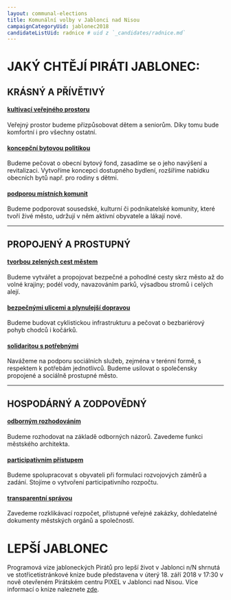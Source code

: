 ```yaml
---
layout: communal-elections
title: Komunální volby v Jablonci nad Nisou
campaignCategoryUid: jablonec2018
candidateListUid: radnice # uid z `_candidates/radnice.md`
---
```


# JAKÝ CHTĚJÍ PIRÁTI JABLONEC:

## KRÁSNÝ A PŘÍVĚTIVÝ

#### [kultivací veřejného prostoru](/komunalni-volby/program/jablonec2018/jablonec-krasny-a-privetivy#kultivací-veřejného-prostoru)
Veřejný prostor budeme přizpůsobovat dětem a seniorům. Díky tomu bude komfortní i pro všechny ostatní.

#### [koncepční bytovou politikou](/komunalni-volby/program/jablonec2018/jablonec-krasny-a-privetivy#koncepční-bytovou-politikou)
Budeme pečovat o obecní bytový fond, zasadíme se o jeho navýšení a revitalizaci. Vytvoříme koncepci dostupného bydlení, rozšíříme nabídku obecních bytů např. pro rodiny s dětmi.

#### [podporou místních komunit](/komunalni-volby/program/jablonec2018/jablonec-krasny-a-privetivy#podporou-místních-komunit)
Budeme podporovat sousedské, kulturní či podnikatelské komunity, které tvoří živé město, udržují v něm aktivní obyvatele a lákají nové.

---

## PROPOJENÝ A PROSTUPNÝ

#### [tvorbou zelených cest městem](/komunalni-volby/program/jablonec2018/jablonec-propojeny-a-prostupny#tvorbou-zelených-cest-městem)
Budeme vytvářet a propojovat bezpečné a pohodlné cesty skrz město až do volné krajiny; podél vody, navazováním parků, výsadbou stromů i celých alejí.

#### [bezpečnými ulicemi a plynulejší dopravou](/komunalni-volby/program/jablonec2018/jablonec-propojeny-a-prostupny#bezpečnými-ulicemi-a-plynulejší-dopravou)
Budeme budovat cyklistickou infrastrukturu a pečovat o bezbariérový pohyb chodců i kočárků.

#### [solidaritou s potřebnými](/komunalni-volby/program/jablonec2018/jablonec-propojeny-a-prostupny#solidaritou-s-potřebnými)
Navážeme na podporu sociálních služeb, zejména v terénní formě, s respektem k potřebám jednotlivců. Budeme usilovat o společensky propojené a sociálně prostupné město.

---

## HOSPODÁRNÝ A ZODPOVĚDNÝ

#### [odborným rozhodováním](/komunalni-volby/program/jablonec2018/jablonec-hospodarny-a-zodpovedny#odborným-rozhodováním)
Budeme rozhodovat na základě odborných názorů. Zavedeme funkci městského architekta. 

#### [participativním přístupem](/komunalni-volby/program/jablonec2018/jablonec-hospodarny-a-zodpovedny#participativním-přístupem)
Budeme spolupracovat s obyvateli při formulaci rozvojových záměrů a zadání. Stojíme o vytvoření participativního rozpočtu.

#### [transparentní správou](/komunalni-volby/program/jablonec2018/jablonec-hospodarny-a-zodpovedny#transparentní-správou)
Zavedeme rozklikávací rozpočet, přístupné veřejné zakázky, dohledatelné dokumenty městských orgánů a společností.

# LEPŠÍ JABLONEC

Programová vize jabloneckých Pirátů pro lepší život v Jablonci n/N shrnutá ve stotřicetistránkové knize bude představena v úterý 18. září 2018 v 17:30 v nově otevřeném Pirátském centru PIXEL v Jablonci nad Nisou.
Více informací o knize naleznete [zde](/lepsi-jablonec/).
